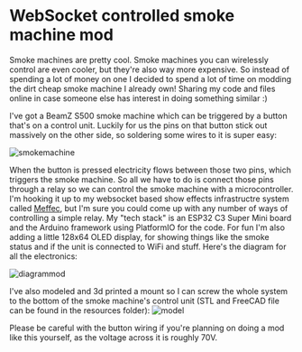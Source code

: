 # WebSocket controlled smoke machine mod
Smoke machines are pretty cool. Smoke machines you can wirelessly control are even cooler, but they're also way more expensive. So instead of spending a lot of money on one I decided to spend a lot of time on modding the dirt cheap smoke machine I already own! Sharing my code and files online in case someone else has interest in doing something similar :)


I've got a BeamZ S500 smoke machine which can be triggered by a button that's on a control unit. Luckily for us the pins on that button stick out massively on the other side, so soldering some wires to it is super easy:

![smokemachine](https://github.com/user-attachments/assets/b76ad1ca-e51b-4261-9ecb-4a23feef477f)

When the button is pressed electricity flows between those two pins, which triggers the smoke machine. So all we have to do is connect those pins through a relay so we can control the smoke machine with a microcontroller. I'm hooking it up to my websocket based show effects infrastructre system called [Meffec](https://github.com/BreakTools/Meffec), but I'm sure you could come up with any number of ways of controlling a simple relay. My "tech stack" is an ESP32 C3 Super Mini board and the Arduino framework using PlatformIO for the code. For fun I'm also adding a little 128x64 OLED display, for showing things like the smoke status and if the unit is connected to WiFi and stuff. Here's the diagram for all the electronics:

![diagrammod](https://github.com/user-attachments/assets/63c92d44-0df3-4f48-ad2d-30526e5cbd90)

I've also modeled and 3d printed a mount so I can screw the whole system to the bottom of the smoke machine's control unit (STL and FreeCAD file can be found in the resources folder):
![model](https://github.com/user-attachments/assets/6241a9f9-74c8-4e27-bf93-9fc28dc33b93)

Please be careful with the button wiring if you're planning on doing a mod like this yourself, as the voltage across it is roughly 70V. 
